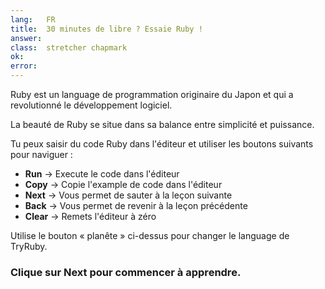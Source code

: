 ```yaml
---
lang:   FR
title:  30 minutes de libre ? Essaie Ruby !
answer:
class:  stretcher chapmark
ok:
error:
---
```


Ruby est un language de programmation originaire du Japon et qui a
revolutionné le développement logiciel.

La beauté de Ruby se situe dans sa balance entre simplicité et puissance.

Tu peux saisir du code Ruby dans l'éditeur et utiliser les boutons suivants pour naviguer :

- __Run__ &rarr; Execute le code dans l'éditeur
- __Copy__ &rarr; Copie l'example de code dans l'éditeur
- __Next__ &rarr; Vous permet de sauter à la leçon suivante
- __Back__ &rarr; Vous permet de revenir à la leçon précédente
- __Clear__ &rarr; Remets l'éditeur à zéro

Utilise le bouton « planête » <span aria-hidden="true" class="glyphicon glyphicon-globe"></span>
ci-dessus pour changer le language de TryRuby.

### Clique sur __Next__ pour commencer à apprendre.
